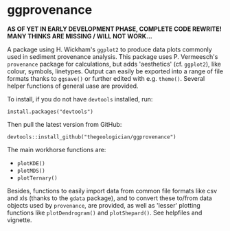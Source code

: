 <!-- README.md is generated from README.Rmd. Please edit that file -->
ggprovenance
============

**AS OF YET IN EARLY DEVELOPMENT PHASE, COMPLETE CODE REWRITE! MANY THINKS ARE MISSING / WILL NOT WORK...**

A package using H. Wickham's `ggplot2` to produce data plots commonly used in sediment provenance analysis. This package uses P. Vermeesch's `provenance` package for calculations, but adds 'aesthetics' (cf. `ggplot2`), like colour, symbols, linetypes. Output can easily be exported into a range of file formats thanks to `ggsave()` or further edited with e.g. `theme()`. Several helper functions of general uase are provided.

To install, if you do not have `devtools` installed, run:

    install.packages("devtools")

Then pull the latest version from GitHub:

    devtools::install_github("thegeologician/ggprovenance")

The main workhorse functions are:

-   `plotKDE()`
-   `plotMDS()`
-   `plotTernary()`

Besides, functions to easily import data from common file formats like csv and xls (thanks to the `gdata` package), and to convert these to/from data objects used by `provenance`, are provided, as well as 'lesser' plotting functions like `plotDendrogram()` and `plotShepard()`. See helpfiles and vignette.
